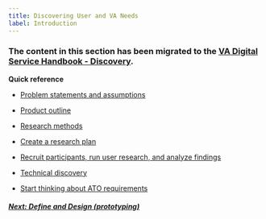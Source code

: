 ```yaml
---
title: Discovering User and VA Needs
label: Introduction
---
```


### The content in this section has been migrated to the <a title="go to Discovery" href="https://department-of-veterans-affairs.github.io/va-digital-service-handbook/service-design/discovery" target="_blank">VA Digital Service Handbook - Discovery</a>.

**Quick reference**

* <a title="go to problem statement" href="https://department-of-veterans-affairs.github.io/va-digital-service-handbook/service-design/related/other-resources/problem-statement" target="_blank">Problem statements and assumptions</a>

* <a title="go to product outline" href="https://department-of-veterans-affairs.github.io/va-digital-service-handbook/service-design/related/other-resources/product-outline" target="_blank">Product outline</a>

* <a title="go to research methods" href="https://methods.18f.gov/discover/" target="_blank">Research methods</a>

* <a title="go to research methods" href="https://department-of-veterans-affairs.github.io/va-digital-service-handbook/service-design/related/user-research#create-a-research-plan" target="_blank">Create a research plan</a>

* <a title="go to research methods" href="https://department-of-veterans-affairs.github.io/va-digital-service-handbook/service-design/related/user-research#plan-a-research-sprint" target="_blank">Recruit participants, run user research, and analyze findings</a>

* <a title="go to research methods" href="https://department-of-veterans-affairs.github.io/va-digital-service-handbook/service-design/related/other-resources/technical-discovery" target="_blank">Technical discovery</a>

* <a title="go to research methods" href="https://department-of-veterans-affairs.github.io/va-digital-services-platform-docs/docs/deploy-your-app/ato.html" target="_blank">Start thinking about ATO requirements</a>


<!-- Next Button -->
<a href='../define-and-design/define-and-design-introduction'><div class="next-button"><h5 class="next-text">Next: Define and Design (prototyping)</h5></div></a>

